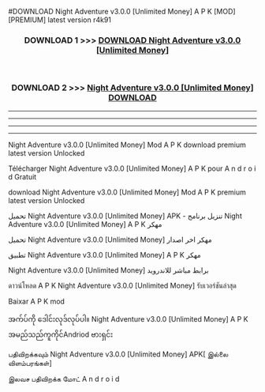 #DOWNLOAD Night Adventure v3.0.0  [Unlimited Money] A P K [MOD] [PREMIUM] latest version r4k91



<div align="center">

<h3>DOWNLOAD 1 >>> <a href="https://teeasianyam.web.app?sq=Night Adventure v3.0.0  [Unlimited Money]">DOWNLOAD Night Adventure v3.0.0  [Unlimited Money] </a></h3><br>

<h3>DOWNLOAD 2 >>> <a href="https://teeasianyam.web.app?sq=Night Adventure v3.0.0  [Unlimited Money] ">Night Adventure v3.0.0  [Unlimited Money]  DOWNLOAD </a></h3>

</div>


----------------------------------------------------------

----------------------------------------------------------

----------------------------------------------------------

----------------------------------------------------------


Night Adventure v3.0.0  [Unlimited Money]  Mod A P K download premium latest version Unlocked

Télécharger Night Adventure v3.0.0  [Unlimited Money]  A P K pour A n d r o i d Gratuit

download Night Adventure v3.0.0  [Unlimited Money]  Mod A P K premium latest version Unlocked

تحميل Night Adventure v3.0.0  [Unlimited Money]  APK - تنزيل برنامج Night Adventure v3.0.0  [Unlimited Money]  A P K مهكر

تحميل Night Adventure v3.0.0  [Unlimited Money]  مهكر اخر اصدار

تطبيق Night Adventure v3.0.0  [Unlimited Money]  A P K مهكر

Night Adventure v3.0.0  [Unlimited Money]  برابط مباشر للاندرويد

ดาวน์โหลด A P K Night Adventure v3.0.0  [Unlimited Money]  รับเวอร์ชันล่าสุด

Baixar A P K mod

အက်ပ်ကို ဒေါင်းလုဒ်လုပ်ပါ။ Night Adventure v3.0.0  [Unlimited Money]  A P K အမည်သည်ကူကိုင်Andriod ဗားရှင်း

பதிவிறக்கவும் Night Adventure v3.0.0  [Unlimited Money]  APK[ இல்லை விளம்பரங்கள்] 
 
இலவச பதிவிறக்க மோட் A n d r o i d



